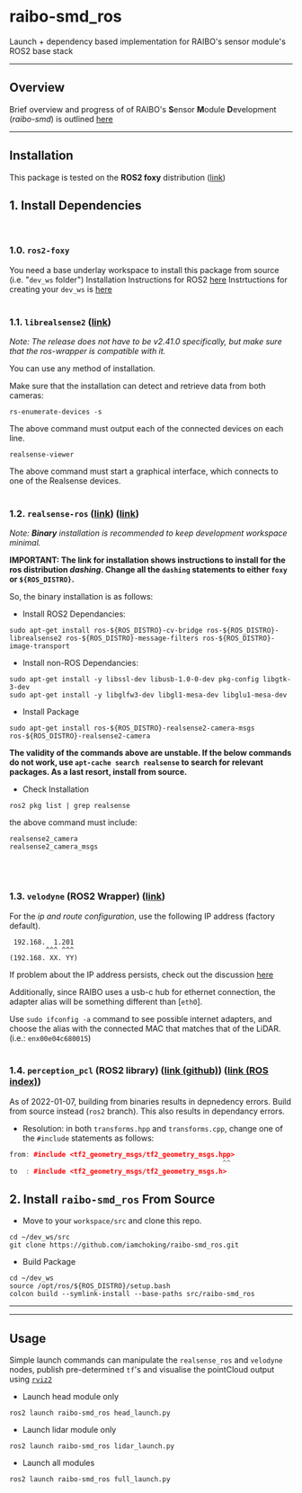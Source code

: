 # raibo-smd_ros
Launch + dependency based implementation for RAIBO's sensor module's ROS2 base stack
***
## Overview
Brief overview and progress of of RAIBO's **S**ensor **M**odule **D**evelopment (*raibo-smd*) is outlined [here](https://docs.google.com/presentation/d/1AeIsxL6ZXaKZeVFKT8nhwfjp_lDAwOdkxUtU9UpYwn8/edit?usp=sharing)

***
## Installation
This package is tested on the **ROS2 foxy** distribution ([link](https://docs.ros.org/en/foxy/Installation.html))

## 1. Install Dependencies
</br>

### 1.0. ```ros2-foxy```
You need a base underlay workspace to install this package from source (i.e. "```dev_ws``` folder")
Installation Instructions for ROS2 [here](https://docs.ros.org/en/foxy/Installation.html)
Instrtuctions for creating your ```dev_ws``` is [here](https://docs.ros.org/en/foxy/Tutorials/Workspace/Creating-A-Workspace.html)
</br></br>
### 1.1. ```librealsense2``` ([link](https://github.com/IntelRealSense/librealsense/blob/development/doc/distribution_linux.md))
*Note: The release does not have to be v2.41.0 specifically, but make sure that the ros-wrapper is compatible with it.*

You can use any method of installation.

Make sure that the installation can detect and retrieve data from both cameras:
```
rs-enumerate-devices -s
```
The above command must output each of the connected devices on each line.
```
realsense-viewer
```
The above command must start a graphical interface, which connects to one of the Realsense devices.
</br></br>
### 1.2. ```realsense-ros``` ([link](https://github.com/intel/ros2_intel_realsense)) ([link](https://github.com/IntelRealSense/realsense-ros/tree/ros2))
*Note: **Binary** installation is recommended to keep development workspace minimal.*

**IMPORTANT: The link for installation shows instructions to install for the ros distribution *dashing*. Change all the ```dashing``` statements to either ```foxy``` or ```${ROS_DISTRO}```.**

So, the binary installation is as follows:

- Install ROS2 Dependancies:
```
sudo apt-get install ros-${ROS_DISTRO}-cv-bridge ros-${ROS_DISTRO}-librealsense2 ros-${ROS_DISTRO}-message-filters ros-${ROS_DISTRO}-image-transport
```
- Install non-ROS Dependancies:
```
sudo apt-get install -y libssl-dev libusb-1.0-0-dev pkg-config libgtk-3-dev
sudo apt-get install -y libglfw3-dev libgl1-mesa-dev libglu1-mesa-dev
```
- Install Package

```
sudo apt-get install ros-${ROS_DISTRO}-realsense2-camera-msgs ros-${ROS_DISTRO}-realsense2-camera
```
**The validity of the commands above are unstable. If the below commands do not work, use ```apt-cache search realsense``` to search for relevant packages. As a last resort, install from source.**
- Check Installation
```
ros2 pkg list | grep realsense
```
the above command must include:
```
realsense2_camera
realsense2_camera_msgs
```
</br></br>
### 1.3. ```velodyne``` (ROS2 Wrapper) ([link](http://wiki.ros.org/velodyne/Tutorials/Getting%20Started%20with%20the%20Velodyne%20VLP16))

For the *ip and route configuration*, use the following IP address (factory default).
```
 192.168.  1.201
         ^^^ ^^^
(192.168. XX. YY)
```
If problem about the IP address persists, check out the discussion [here](https://answers.ros.org/question/244445/having-problems-with-velodyne-vlp-16-and-ros/)

Additionally, since RAIBO uses a usb-c hub for ethernet connection, the adapter alias will be something different than [```eth0```].

Use ```sudo ifconfig -a``` command to see possible internet adapters, and choose the alias with the connected MAC that matches that of the LiDAR. (i.e.: ```enx00e04c680015```)
</br></br>

### 1.4. ```perception_pcl``` (ROS2 library) ([link (github)](https://github.com/ros-perception/perception_pcl)) ([link (ROS index)](http://wiki.ros.org/perception_pcl))
As of 2022-01-07, building from binaries results in depnedency errors.
Build from source instead (```ros2``` branch).
This also results in dependancy errors.
- Resolution: in both ```transforms.hpp``` and ```transforms.cpp```, change one of the ```#include``` statements as follows:
```cpp
from: #include <tf2_geometry_msgs/tf2_geometry_msgs.hpp>
                                                     ^^
to  : #include <tf2_geometry_msgs/tf2_geometry_msgs.h>
```

## 2. Install ```raibo-smd_ros``` From Source
- Move to your ```workspace/src``` and clone this repo.
```
cd ~/dev_ws/src
git clone https://github.com/iamchoking/raibo-smd_ros.git
```
- Build Package
```
cd ~/dev_ws
source /opt/ros/${ROS_DISTRO}/setup.bash
colcon build --symlink-install --base-paths src/raibo-smd_ros
```

***
***
## Usage
Simple launch commands can manipulate the ```realsense_ros``` and ```velodyne``` nodes, publish pre-determined ```tf```'s and visualise the pointCloud output using [```rviz2```](https://github.com/ros2/rviz)
- Launch head module only
```
ros2 launch raibo-smd_ros head_launch.py
```
- Launch lidar module only
```
ros2 launch raibo-smd_ros lidar_launch.py
```
- Launch all modules
```
ros2 launch raibo-smd_ros full_launch.py
```
